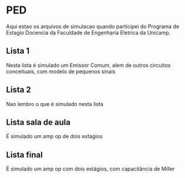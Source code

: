 # PED 

Aqui estao os arquivos de simulacao quando participei do Programa de Estagio Docencia da Faculdade de Engenharia Eletrica da Unicamp.

## Lista 1

Nesta lista é simulado um Emissor Comum, alem de outros circuitos conceituais, com modelo de pequenos sinais

## Lista 2

Nao lembro o que é simulado nesta lista

## Lista sala de aula 

É simulado um amp op de dois estagios

## Lista final

É simulado um amp op com dois estágios, com capacitância de Miller
